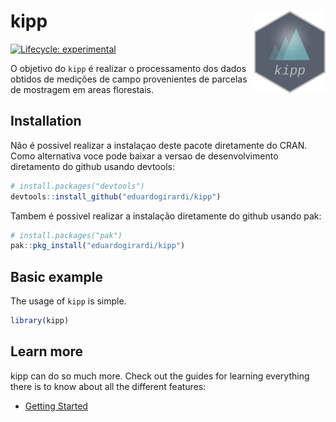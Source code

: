 
<!-- README.md is generated from README.Rmd. Please edit that file -->

# kipp <a href='https://github.com/eduardogirardi/kipp'><img src='man/figures/logo.png' align="right" height="131.5" /></a>

<!-- badges: start -->

[![Lifecycle:
experimental](https://img.shields.io/badge/lifecycle-experimental-orange.svg)](https://www.tidyverse.org/lifecycle/#experimental)
<!-- badges: end -->

O objetivo do `kipp` é realizar o processamento dos dados obtidos de
medições de campo provenientes de parcelas de mostragem em areas
florestais.

## Installation

Não é possivel realizar a instalaçao deste pacote diretamente do CRAN.  
Como alternativa voce pode baixar a versao de desenvolvimento
diretamento do github usando devtools:

``` r
# install.packages("devtools")
devtools::install_github("eduardogirardi/kipp")
```

Tambem é possivel realizar a instalação diretamente do github usando
pak:

``` r
# install.packages("pak")
pak::pkg_install("eduardogirardi/kipp")
```

## Basic example

The usage of `kipp` is simple.

``` r
library(kipp)
```

## Learn more

kipp can do so much more. Check out the guides for learning everything
there is to know about all the different features:

-   [Getting Started](https://github.com/eduardogirardi/kipp)
